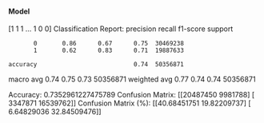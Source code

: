 #### Model
[1 1 1 ... 1 0 0]
Classification Report:
              precision    recall  f1-score   support

           0       0.86      0.67      0.75  30469238
           1       0.62      0.83      0.71  19887633

    accuracy                           0.74  50356871
   macro avg       0.74      0.75      0.73  50356871
weighted avg       0.77      0.74      0.74  50356871

Accuracy: 0.7352961227475789
Confusion Matrix:
[[20487450  9981788]
 [ 3347871 16539762]]
Confusion Matrix (%):
[[40.68451751 19.82209737]
 [ 6.64829036 32.84509476]]
